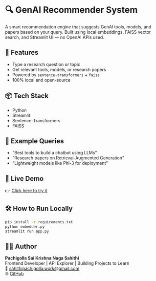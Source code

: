 # 🔍 GenAI Recommender System

A smart recommendation engine that suggests GenAI tools, models, and papers based on your query. Built using local embeddings, FAISS vector search, and Streamlit UI — no OpenAI APIs used.

## 🌟 Features
- Type a research question or topic
- Get relevant tools, models, or research papers
- Powered by `sentence-transformers` + `faiss`
- 100% local and open-source

## 📦 Tech Stack
- Python
- Streamlit
- Sentence-Transformers
- FAISS

## 🧪 Example Queries
- "Best tools to build a chatbot using LLMs"
- "Research papers on Retrieval-Augmented Generation"
- "Lightweight models like Phi-3 for deployment"

## 🚀 Live Demo
👉 [Click here to try it](https://genai-recommender-oz9v4jw2ptxqp7weuuttet.streamlit.app/)

## 🛠 How to Run Locally

```bash
pip install -r requirements.txt
python embedder.py
streamlit run app.py
```


## 🙋‍♀️ Author

**Pachigolla Sai Krishna Naga Sahithi**  
Frontend Developer | API Explorer | Building Projects to Learn  
📧 sahithipachigolla.work@gmail.com  
🌐 [GitHub](https://github.com/sahipachigolla)
